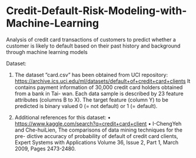 # Credit-Default-Risk-Modeling-with-Machine-Learning
Analysis of credit card transactions of customers to predict whether a customer is likely to default based on their past history and background through machine learning models


Dataset:
1. The dataset ”card.csv” has been obtained from UCI repository:
     https://archive.ics.uci.edu/ml/datasets/default+of+credit+card+clients
It contains payment information of 30,000 credit card holders obtained from a bank in Tai- wan. Each data sample is described by 23 feature attributes (columns B to X). The target feature (column Y) to be predicted is binary valued 0 (= not default) or 1 (= default).

2. Additional references for this dataset:
• https://www.kaggle.com/search?q=credit+card+client
• I-ChengYeh and Che-huiLien, The comparisons of data mining techniques for the pre- dictive accuracy of probability of default of credit card clients, Expert Systems with Applications Volume 36, Issue 2, Part 1, March 2009, Pages 2473-2480.
